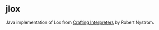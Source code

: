 # jlox

Java implementation of Lox from [Crafting Interpreters](https://craftinginterpreters.com/) by Robert Nystrom.